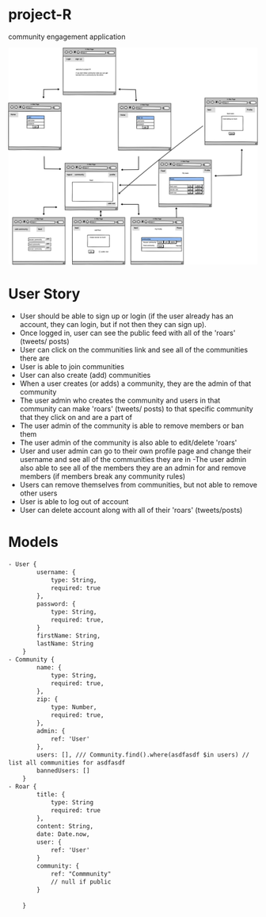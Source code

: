 # project-R
community engagement application

![our wireframe](./images/Wireframe1.png)

# User Story


- User should be able to sign up or login (if the user already has an account, they can login, but if not then they can sign up).
- Once logged in, user can see the public feed with all of the 'roars' (tweets/ posts)
- User can click on the communities link and see all of the communities there are 
- User is able to join communities 
- User can also create (add) communities
- When a user creates (or adds) a community, they are the admin of that community
- The user admin who creates the community and users in that community can make 'roars' (tweets/ posts) to that specific community that they click on and are a part of
- The user admin of the community is able to remove members or ban them
- The user admin of the community is also able to edit/delete 'roars'
- User and user admin can go to their own profile page and change their username and see all of the communities they are in
-The user admin also able to see all of the members they are an admin for and remove members (if members break any community rules)
- Users can remove themselves from communities, but not able to remove other users
- User is able to log out of account
- User can delete account along with all of their 'roars' (tweets/posts)

# Models 
```
- User {
		username: {
			type: String,
			required: true
		},
		password: {
			type: String,
			required: true,
		}
		firstName: String,
		lastName: String
	}
- Community {
		name: {
			type: String,
			required: true,
		},
		zip: {
			type: Number,
			required: true,
		},
		admin: {
			ref: 'User'
		}, 
		users: [], /// Community.find().where(asdfasdf $in users) // list all communities for asdfasdf
		bannedUsers: []
	}
- Roar {
		title: {
			type: String
			required: true
		},
		content: String,
		date: Date.now,
		user: {
			ref: 'User'
		}
		community: {
			ref: "Commmunity"
			// null if public
		}
		
	}
```
